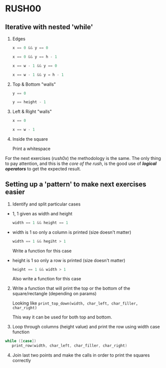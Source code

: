 # RUSH00
## Iterative with nested 'while'

1. Edges

   ```c 
   x == 0 && y == 0
   ```

   ```c
   x == 0 && y == h - 1
   ```

   ```c
   x == w - 1 && y == 0
   ```

   ```c
   x == w - 1 && y = h - 1
   ```

2. Top & Bottom "walls"

   ```c
   y == 0
   ```

   ```c
   y == height - 1
   ```

3. Left & Right "walls"

   ```c
   x == 0
   ```

   ```c
   x == w - 1
   ```

4. Inside the square

   Print a whitespace

For the next exercises (*rush0x*) the methodology is the same. The only thing to pay attention, and this is the *core of the rush*, is the good use of **_logical operators_** to get the expected result.

## Setting up a 'pattern' to make next exercises easier

1. Identify and split particular cases

 * 1, 1 given as width and height

     ```c
     width == 1 && height == 1
     ```

 * width is 1 so only a column is printed (size doesn't matter)

     ```c
     width == 1 && hegiht > 1
     ```

   Write a function for this case

 * height is 1 so only a row is printed (size doesn't matter)

     ```c
     height == 1 && width > 1
     ```

   Also write a function for this case

2. Write a function that will print the top or the bottom of the square/rectangle (depending on params)

   Looking like `print_top_down(width, char_left, char_filler, char_right)`

   This way it can be used for both top and bottom.

3. Loop through columns (height value) and print the row using width case function

```c
while ([case])
   print_row(width, char_left, char_filler, char_right)
```

4. Join last two points and make the calls in order to print the squares correctly

